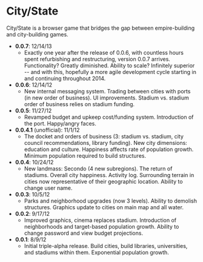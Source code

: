 City/State
=========

City/State is a browser game that bridges the gap between empire-building and city-building games.

* __0.0.7__: 12/14/13
  * Exactly one year after the release of 0.0.6, with countless hours spent refurbishing and restructuring, version 0.0.7 arrives. Functionality? Greatly diminished. Ability to scale? Infinitely superior -- and with this, hopefully a more agile development cycle starting in and continuing throughout 2014.
* __0.0.6__: 12/14/12
  * New internal messaging system. Trading between cities with ports (in new order of business). UI improvements. Stadium vs. stadium order of business relies on stadium funding.
* __0.0.5__: 11/27/12
  * Revamped budget and upkeep cost/funding system. Introduction of the port. Happy/angry faces.
* __0.0.4.1__ (unofficial): 11/1/12
  * The docket and orders of business (3: stadium vs. stadium, city council recommendations, library funding). New city dimensions: education and culture. Happiness affects rate of population growth. Minimum population required to build structures.
* __0.0.4__: 10/24/12
  * New landmass: Secondo (4 new subregions). The return of stadiums. Overall city happiness. Activity log. Surrounding terrain in cities now representative of their geographic location. Ability to change user name.
* __0.0.3__: 10/5/12
  * Parks and neighborhood upgrades (now 3 levels). Ability to demolish structures. Graphics update to cities on main map and all water.
* __0.0.2__: 9/17/12
  * Improved graphics, cinema replaces stadium. Introduction of neighborhoods and target-based population growth. Ability to change password and view budget projections.
* __0.0.1__: 8/9/12
  * Initial triple-alpha release. Build cities, build libraries, universities, and stadiums within them. Exponential population growth.
